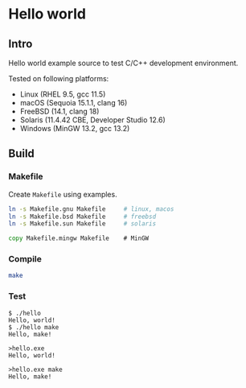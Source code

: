 # Hello world

## Intro

Hello world example source to test C/C++ development environment.

Tested on following platforms:

* Linux (RHEL 9.5, gcc 11.5)
* macOS (Sequoia 15.1.1, clang 16)
* FreeBSD (14.1, clang 18)
* Solaris (11.4.42 CBE, Developer Studio 12.6)
* Windows (MinGW 13.2, gcc 13.2)

## Build

### Makefile

Create `Makefile` using examples.

```sh
ln -s Makefile.gnu Makefile     # linux, macos
ln -s Makefile.bsd Makefile     # freebsd
ln -s Makefile.sun Makefile     # solaris
```

```cmd
copy Makefile.mingw Makefile    # MinGW
```

### Compile

```sh
make
```

### Test

```
$ ./hello
Hello, world!
$ ./hello make
Hello, make!
```

```
>hello.exe
Hello, world!

>hello.exe make
Hello, make!

```
